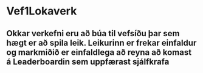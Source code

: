 # Vef1Lokaverk
## Okkar verkefni eru að búa til vefsíðu þar sem hægt er að spila leik. Leikurinn er frekar einfaldur og markmiðið er einfaldlega að reyna að komast á Leaderboardin sem uppfærast sjálfkrafa
